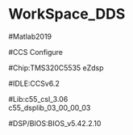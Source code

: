 # WorkSpace_DDS
#Matlab2019

#CCS Configure

#Chip:TMS320C5535 eZdsp

#IDLE:CCSv6.2

#Lib:c55_csl_3.06  
     c55_dsplib_03_00_00_03

#DSP/BIOS:BIOS_v5.42.2.10
 
